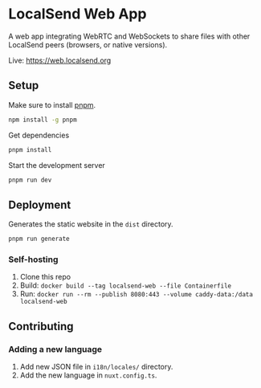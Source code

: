 # LocalSend Web App

A web app integrating WebRTC and WebSockets to share files with other LocalSend peers (browsers, or native versions).

Live: https://web.localsend.org

## Setup

Make sure to install [pnpm](https://pnpm.io).

```bash
npm install -g pnpm
```

Get dependencies

```bash
pnpm install
```

Start the development server

```bash
pnpm run dev
```

## Deployment

Generates the static website in the `dist` directory.

```bash
pnpm run generate
```

### Self-hosting

1. Clone this repo
2. Build: `docker build --tag localsend-web --file Containerfile`
3. Run: `docker run --rm --publish 8080:443 --volume caddy-data:/data localsend-web`

## Contributing

### Adding a new language

1. Add new JSON file in `i18n/locales/` directory.
2. Add the new language in `nuxt.config.ts`.
